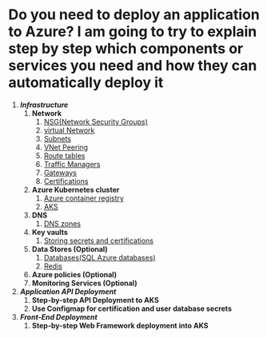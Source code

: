 # Do you need to deploy an application to Azure?  I am going to try to explain step by step which components or services you need and how they can automatically deploy it

 1. ***Infrastructure***
    1. **Network**
       1. [NSG(Network Security Groups)](https://github.com/hayriozler/Azure-Deployment/blob/master/Infrastructure/nsg.md)
       2. [virtual Network](https://github.com/hayriozler/Azure-Deployment/blob/master/Infrastructure/vnet.md)
       3. [Subnets](https://github.com/hayriozler/Azure-Deployment/blob/master/Infrastructure/subnet.md)
       4. [VNet Peering](https://github.com/hayriozler/Azure-Deployment/blob/master/Infrastructure/vnetpeering.md)
       5. [Route tables](https://github.com/hayriozler/Azure-Deployment/blob/master/Infrastructure/routetable.md)
       6. [Traffic Managers](https://github.com/hayriozler/Azure-Deployment/blob/master/Infrastructure/azuretrafficmanager.md)
       7. [Gateways](https://github.com/hayriozler/Azure-Deployment/blob/master/Infrastructure/gateway.md)
       8. [Certifications](https://github.com/hayriozler/Azure-Deployment/blob/master/Infrastructure/certificate.md)
    2. **Azure Kubernetes cluster**
       1. [Azure container registry](https://github.com/hayriozler/Azure-Deployment/blob/master/Kubernetes/acr.md)
       2. [AKS](https://github.com/hayriozler/Azure-Deployment/blob/master/Kubernetes/aks.md)
    3. **DNS**
       1. [DNS zones](https://github.com/hayriozler/Azure-Deployment/blob/master/Kubernetes/dnszone.md)
    4. **Key vaults**
       1. [Storing secrets and certifications](https://github.com/hayriozler/Azure-Deployment/blob/master/KV/keyvaults.md)
    5. **Data Stores (Optional)**
       1. [Databases(SQL Azure databases)](https://github.com/hayriozler/Azure-Deployment/blob/master/DataStore/sql.md)
       2. [Redis](https://github.com/hayriozler/Azure-Deployment/blob/master/DataStore/redis.md)
    6. **Azure policies (Optional)**
    7. **Monitoring Services (Optional)**
 2. ***Application API Deployment***
    1. **Step-by-step API Deployment to AKS**
    2. **Use Configmap for certification and user database secrets**
 3. ***Front-End Deployment***
    1. **Step-by-step Web Framework deployment into AKS**
